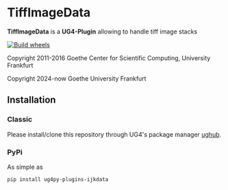 # TiffImageData #

**TiffImageData** is a **UG4-Plugin** allowing to handle tiff image stacks

[![Build wheels](https://github.com/UG4/py-basic-wheels/actions/workflows/wheels.yml/badge.svg)](https://github.com/UG4/ugpip/actions/workflows/wheels.yml)

Copyright 2011-2016 Goethe Center for Scientific Computing, University Frankfurt

Copyright 2024-now  Goethe University Frankfurt

## Installation

### Classic 
Please install/clone this repository through UG4's package manager
[ughub](https://github.com/UG4/ughub).

### PyPi
As simple as

```
pip install ug4py-plugins-ijkdata
```


